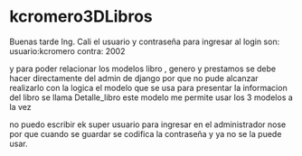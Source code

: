 # kcromero3DLibros
Buenas tarde Ing. Cali
el usuario y contraseña para ingresar al login son:
usuario:kcromero
contra: 2002

y para poder relacionar los modelos libro , genero y prestamos se debe hacer directamente del admin de django por que no pude alcanzar realizarlo
con la logica el modelo que se usa para presentar la informacion del libro se llama Detalle_libro este modelo me permite usar los 3 modelos
a la vez

no puedo escribir ek super usuario para ingresar en el administrador nose por que cuando se guardar se codifica la contraseña y ya no se la puede usar.